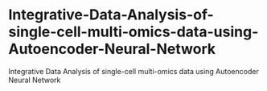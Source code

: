 # Integrative-Data-Analysis-of-single-cell-multi-omics-data-using-Autoencoder-Neural-Network
Integrative Data Analysis of single-cell multi-omics data using Autoencoder Neural Network
